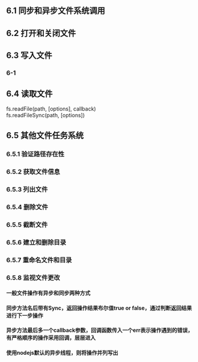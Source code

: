 ## 6.1 同步和异步文件系统调用
## 6.2 打开和关闭文件
## 6.3 写入文件
### 6-1
## 6.4 读取文件
fs.readFile(path, [options], callback)<br/>
fs.readFileSync(path, [options])<br/>
## 6.5 其他文件任务系统
### 6.5.1 验证路径存在性
### 6.5.2 获取文件信息
### 6.5.3 列出文件
### 6.5.4 删除文件
### 6.5.5 截断文件
### 6.5.6 建立和删除目录
### 6.5.7 重命名文件和目录
### 6.5.8 监视文件更改
#### 一般文件操作有异步和同步两种方式
#### 同步方法名后带有Sync，返回操作结果布尔值true or false，通过判断返回结果进行下一步操作
#### 异步方法最后多一个callback参数，回调函数传入一个err表示操作遇到的错误，有严格顺序的操作采用回调，层层进入
#### 使用nodejs默认的异步线程，则将操作并列写出